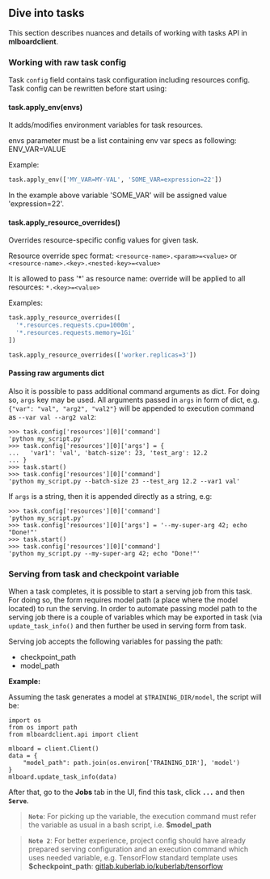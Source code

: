 ## Dive into tasks

This section describes nuances and details of working with tasks API in
**mlboardclient**.

### Working with raw task config

Task `config` field contains task configuration including resources config.
Task config can be rewritten before start using:

#### task.apply_env(envs)

It adds/modifies environment variables for task resources.

envs parameter must be a list containing env var specs as following:
ENV_VAR=VALUE

Example:
```python
task.apply_env(['MY_VAR=MY-VAL', 'SOME_VAR=expression=22'])
```
In the example above variable 'SOME_VAR'
will be assigned value 'expression=22'.

#### task.apply_resource_overrides()

Overrides resource-specific config values for given task.

Resource override spec format:
`<resource-name>.<param>=<value>`
or
`<resource-name>.<key>.<nested-key>=<value>`

It is allowed to pass '*' as resource name: override will be applied
to all resources:
`*.<key>=<value>`

Examples:
```python
task.apply_resource_overrides([
  '*.resources.requests.cpu=1000m',
  '*.resources.requests.memory=1Gi'
])
```
```python
task.apply_resource_overrides(['worker.replicas=3'])
```

#### Passing raw arguments dict

Also it is possible to pass additional command arguments as dict. For doing so,
`args` key may be used. All arguments passed in `args` in form of dict, e.g.
`{"var": "val", "arg2", "val2"}` will be appended to execution command as `--var val --arg2 val2`:

```
>>> task.config['resources'][0]['command']
'python my_script.py'
>>> task.config['resources'][0]['args'] = {
...   'var1': 'val', 'batch-size': 23, 'test_arg': 12.2
... }
>>> task.start()
>>> task.config['resources'][0]['command']
'python my_script.py --batch-size 23 --test_arg 12.2 --var1 val'
```

If `args` is a string, then it is appended directly as a string, e.g:

```
>>> task.config['resources'][0]['command']
'python my_script.py'
>>> task.config['resources'][0]['args'] = '--my-super-arg 42; echo "Done!"'
>>> task.start()
>>> task.config['resources'][0]['command']
'python my_script.py --my-super-arg 42; echo "Done!"'
```

### Serving from task and checkpoint variable

When a task completes, it is possible to start a serving job from this task.
For doing so, the form requires model path (a place where the model located)
to run the serving. In order to automate passing model path to the serving job
there is a couple of variables which may be exported in task (via `update_task_info()`
and then further be used in serving form from task.

Serving job accepts the following variables for passing the path:

* checkpoint_path
* model_path

**Example:**

Assuming the task generates a model at `$TRAINING_DIR/model`, the script will be:

```
import os
from os import path
from mlboardclient.api import client

mlboard = client.Client()
data = {
    "model_path": path.join(os.environ['TRAINING_DIR'], 'model')
}
mlboard.update_task_info(data)
```

After that, go to the **Jobs** tab in the UI, find this task, click **`...`**
and then **`Serve`**.

> **`Note`**: For picking up the variable, the execution command must refer the variable
> as usual in a bash script, i.e. **$model_path**

> **`Note 2`**: For better experience, project config should have already prepared
> serving configuration and an execution command which uses needed variable, e.g.
> TensorFlow standard template uses **$checkpoint_path**: [gitlab.kuberlab.io/kuberlab/tensorflow](http://gitlab.kuberlab.io/kuberlab/tensorflow/blob/master/ml-templates/config.yaml#L190)